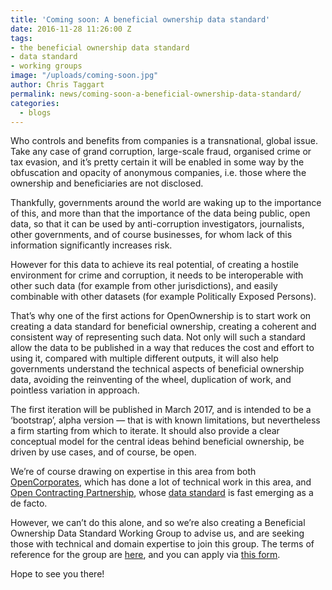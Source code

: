 ```yaml
---
title: 'Coming soon: A beneficial ownership data standard'
date: 2016-11-28 11:26:00 Z
tags:
- the beneficial ownership data standard
- data standard
- working groups
image: "/uploads/coming-soon.jpg"
author: Chris Taggart
permalink: news/coming-soon-a-beneficial-ownership-data-standard/
categories:
  - blogs
---
```


Who controls and benefits from companies is a transnational, global issue. Take any case of grand corruption, large-scale fraud, organised crime or tax evasion, and it’s pretty certain it will be enabled in some way by the obfuscation and opacity of anonymous companies, i.e. those where the ownership and beneficiaries are not disclosed.

Thankfully, governments around the world are waking up to the importance of this, and more than that the importance of the data being public, open data, so that it can be used by anti-corruption investigators, journalists, other governments, and of course businesses, for whom lack of this information significantly increases risk.

However for this data to achieve its real potential, of creating a hostile environment for crime and corruption, it needs to be interoperable with other such data (for example from other jurisdictions), and easily combinable with other datasets (for example Politically Exposed Persons).

That’s why one of the first actions for OpenOwnership is to start work on creating a data standard for beneficial ownership, creating a coherent and consistent way of representing such data. Not only will such a standard allow the data to be published in a way that reduces the cost and effort to using it, compared with multiple different outputs, it will also help governments understand the technical aspects of beneficial ownership data, avoiding the reinventing of the wheel, duplication of work, and pointless variation in approach.

The first iteration will be published in March 2017, and is intended to be a ‘bootstrap’, alpha version — that is with known limitations, but nevertheless a firm starting from which to iterate. It should also provide a clear conceptual model for the central ideas behind beneficial ownership, be driven by use cases, and of course, be open.

We’re of course drawing on expertise in this area from both [OpenCorporates](https://OpenCorporates.com), which has done a lot of technical work in this area, and [Open Contracting Partnership](http://www.open-contracting.org/), whose [data standard](http://standard.open-contracting.org/latest/en/) is fast emerging as a de facto.

However, we can’t do this alone, and so we’re also creating a Beneficial Ownership Data Standard Working Group to advise us, and are seeking those with technical and domain expertise to join this group. The terms of reference for the group are [here](https://docs.google.com/document/d/1WxAnHRXqLIpHAaxQoUsNkSGMykTLOX3tphlju4IFpO4/edit), and you can apply via [this form](https://goo.gl/forms/bP6ZHxFNjgEGpsFp1).

Hope to see you there!
